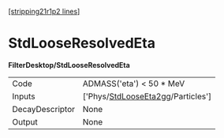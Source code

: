 [[stripping21r1p2 lines]](./stripping21r1p2-index)

# StdLooseResolvedEta

**FilterDesktop/StdLooseResolvedEta**

|                 |                                                                                         |
|-----------------|-----------------------------------------------------------------------------------------|
| Code            | ADMASS('eta') \< 50 \* MeV                                                              |
| Inputs          | ['Phys/[StdLooseEta2gg](./stripping21r1p2-commonparticles-stdlooseeta2gg)/Particles'] |
| DecayDescriptor | None                                                                                    |
| Output          | None                                                                                    |
